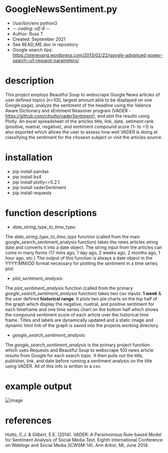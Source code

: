 # GoogleNewsSentiment.py
- !/usr/bin/env python3
- -*- coding: utf-8 -*-
- Author: Russ T
- Created: September 2021
- See READ_ME.doc in repository
- Google search tips: https://stenevang.wordpress.com/2013/02/22/google-advanced-power-search-url-request-parameters/

# description 
This project employs Beautiful Soup to webscrape Google News articles of user defined topics (n=100, largest amount able to be displayed on one Google page), analyze the sentiment of the headline using the Valence Aware Dictionary and sEntiment Reasoner program (VADER - https://github.com/cjhutto/vaderSentiment), and plot the results using Plotly. An excel spreadsheet of the articles title, link, date, setiment rank (positive, nuetral, negative), and sentiment compound score (1- to +1) is also exported which allows the user to assess how well VADER is doing at classifying the sentiment for the chosesn subject or visit the articles source.

# installation 
- pip install pandas 
- pip install bs4
- pip install plotly==5.2.1
- pip install vaderSentiment
- pip install requests

# function descriptions

- *date_string_type_to_time_type:*

The *date_string_type_to_time_type* function (called from the main google_search_sentiment_analysis function) takes the news articles string date and converts it into a date object. The string input from the articles can come in many forms (17 mins ago, 1 day ago, 2 weeks ago, 2 months ago, 1 hour ago, etc.) The output of this function is always a date object in the YYYY/MM/DD format necessary for plotting the sentiment in a time series plot.

- *plot_sentiment_analysis:*

The *plot_sentiment_analysis* function (called from the primary *google_search_sentiment_analysis* function) takes two csv inputs: **1 week** & the user defined **historical range**. It plots two pie charts on the top half of the graph which display the negative, nuetral, and positive sentiment for each timeframe and one time series chart on the bottom half which shows the compound sentiment score of each article over the historical time frame. Titles and labels are dynamically updated and a static image and dynamic html link of the graph is saved into the projects working directory.

- *google_search_sentiment_analysis:*

The *google_search_sentiment_analysis* is the primary project function which uses Requests and Beautiful Soup to webscrape 100 news article results from Google for each search topic. It then pulls out the title, publisher, link, and date before running a sentiment analysis on the title using VADER. All of this info is written to a csv.

# example output

![image](https://user-images.githubusercontent.com/87350911/133185630-65c0a542-2d40-43b6-9ede-049196fe2c38.png)

# references

Hutto, C.J. & Gilbert, E.E. (2014). VADER: A Parsimonious Rule-based Model for Sentiment Analysis of Social Media Text. Eighth International Conference on Weblogs and Social Media (ICWSM-14). Ann Arbor, MI, June 2014.

